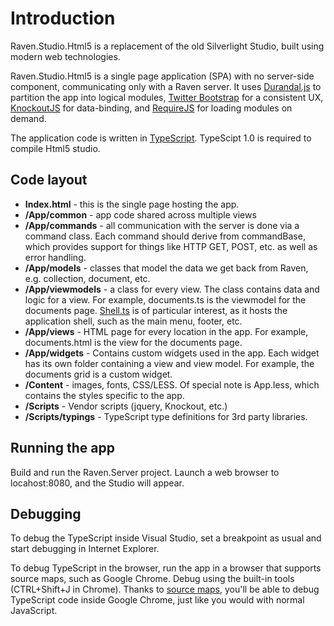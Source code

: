 # Introduction

Raven.Studio.Html5 is a replacement of the old Silverlight Studio, built using modern web technologies.

Raven.Studio.Html5 is a single page application (SPA) with no server-side component, communicating only with a Raven server. It uses <a href="http://durandaljs.com">Durandal.js</a> to partition the app into logical modules, <a href="http://getbootstrap.com">Twitter Bootstrap</a> for a consistent UX, <a href="http://knockoutjs.com">KnockoutJS</a> for data-binding, and <a href="http://requirejs.org">RequireJS</a> for loading modules on demand.

The application code is written in <a href="http://typescriptlang.org">TypeScript</a>. TypeScipt 1.0 is required to compile Html5 studio.

## Code layout
-	<b>Index.html</b> - this is the single page hosting the app.
-	<b>/App/common</b> - app code shared across multiple views
-   <b>/App/commands</b> - all communication with the server is done via a command class. Each command should derive from commandBase, which provides support for things like HTTP GET, POST, etc. as well as error handling.
-   <b>/App/models</b> - classes that model the data we get back from Raven, e.g. collection, document, etc.
-	<b>/App/viewmodels</b> - a class for every view. The class contains data and logic for a view. For example, documents.ts is the viewmodel for the documents page. <a href="https://github.com/JudahGabriel/ravendb/blob/Raven.Studio.Html5/Raven.Studio.Html5/App/viewmodels/shell.ts">Shell.ts</a> is of particular interest, as it hosts the application shell, such as the main menu, footer, etc.
-	<b>/App/views</b> - HTML page for every location in the app. For example, documents.html is the view for the documents page.
-	<b>/App/widgets</b> - Contains custom widgets used in the app. Each widget has its own folder containing a view and view model. For example, the documents grid is a custom widget.
-	<b>/Content</b> - images, fonts, CSS/LESS. Of special note is App.less, which contains the styles specific to the app.
-	<b>/Scripts</b> - Vendor scripts (jquery, Knockout, etc.)
-	<b>/Scripts/typings</b> - TypeScript type definitions for 3rd party libraries.

## Running the app
Build and run the Raven.Server project. Launch a web browser to locahost:8080, and the Studio will appear.

## Debugging
To debug the TypeScript inside Visual Studio, set a breakpoint as usual and start debugging in Internet Explorer.

To debug TypeScript in the browser, run the app in a browser that supports source maps, such as Google Chrome. Debug using the built-in tools (CTRL+Shift+J in Chrome). Thanks to <a href="http://www.aaron-powell.com/posts/2012-10-03-typescript-source-maps.html">source maps</a>, you'll be able to debug TypeScript code inside Google Chrome, just like you would with normal JavaScript.
